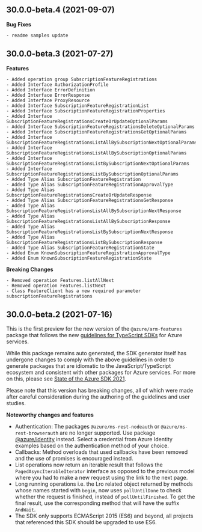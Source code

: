 ## 30.0.0-beta.4 (2021-09-07)

**Bug Fixes**

	- readme samples update

## 30.0.0-beta.3 (2021-07-27)

**Features**

	- Added operation group SubscriptionFeatureRegistrations
	- Added Interface AuthorizationProfile
	- Added Interface ErrorDefinition
	- Added Interface ErrorResponse
	- Added Interface ProxyResource
	- Added Interface SubscriptionFeatureRegistrationList
	- Added Interface SubscriptionFeatureRegistrationProperties
	- Added Interface SubscriptionFeatureRegistrationsCreateOrUpdateOptionalParams
	- Added Interface SubscriptionFeatureRegistrationsDeleteOptionalParams
	- Added Interface SubscriptionFeatureRegistrationsGetOptionalParams
	- Added Interface SubscriptionFeatureRegistrationsListAllBySubscriptionNextOptionalParams
	- Added Interface SubscriptionFeatureRegistrationsListAllBySubscriptionOptionalParams
	- Added Interface SubscriptionFeatureRegistrationsListBySubscriptionNextOptionalParams
	- Added Interface SubscriptionFeatureRegistrationsListBySubscriptionOptionalParams
	- Added Type Alias SubscriptionFeatureRegistration
	- Added Type Alias SubscriptionFeatureRegistrationApprovalType
	- Added Type Alias SubscriptionFeatureRegistrationsCreateOrUpdateResponse
	- Added Type Alias SubscriptionFeatureRegistrationsGetResponse
	- Added Type Alias SubscriptionFeatureRegistrationsListAllBySubscriptionNextResponse
	- Added Type Alias SubscriptionFeatureRegistrationsListAllBySubscriptionResponse
	- Added Type Alias SubscriptionFeatureRegistrationsListBySubscriptionNextResponse
	- Added Type Alias SubscriptionFeatureRegistrationsListBySubscriptionResponse
	- Added Type Alias SubscriptionFeatureRegistrationState
	- Added Enum KnownSubscriptionFeatureRegistrationApprovalType
	- Added Enum KnownSubscriptionFeatureRegistrationState

**Breaking Changes**

	- Removed operation Features.listAllNext
	- Removed operation Features.listNext
	- Class FeatureClient has a new required parameter subscriptionFeatureRegistrations

## 30.0.0-beta.2 (2021-07-16)

This is the first preview for the new version of the `@azure/arm-features` package that follows the new [guidelines for TypeScript SDKs](https://azure.github.io/azure-sdk/typescript_introduction.html) for Azure services.

While this package remains auto generated, the SDK generator itself has undergone changes to comply with the above guidelines in order to generate packages that are idiomatic to the JavaScript/TypeScript ecosystem and consistent with other packages for Azure services. For more on this, please see [State of the Azure SDK 2021](https://devblogs.microsoft.com/azure-sdk/state-of-the-azure-sdk-2021/).

Please note that this version has breaking changes, all of which were made after careful consideration during the authoring of the guidelines and user studies.

**Noteworthy changes and features**
- Authentication: The packages `@azure/ms-rest-nodeauth` or `@azure/ms-rest-browserauth` are no longer supported. Use package [@azure/identity](https://www.npmjs.com/package/@azure/identity) instead. Select a credential from Azure Identity examples based on the authentication method of your choice.
- Callbacks: Method overloads that used callbacks have been removed and the use of promises is encouraged instead.
- List operations now return an iterable result that follows the `PagedAsyncIterableIterator` interface as opposed to the previous model where you had to make a new request using the link to the next page.
- Long running operations i.e. the Lro related object returned by methods whose names started with `begin`, now uses `pollUntilDone` to check whether the request is finished, instead of `pollUntilFinished`. To get the final result, use the corresponding method that will have the suffix `AndWait`.
- The SDK only supports ECMAScript 2015 (ES6) and beyond, all projects that referenced this SDK should be upgraded to use ES6.
